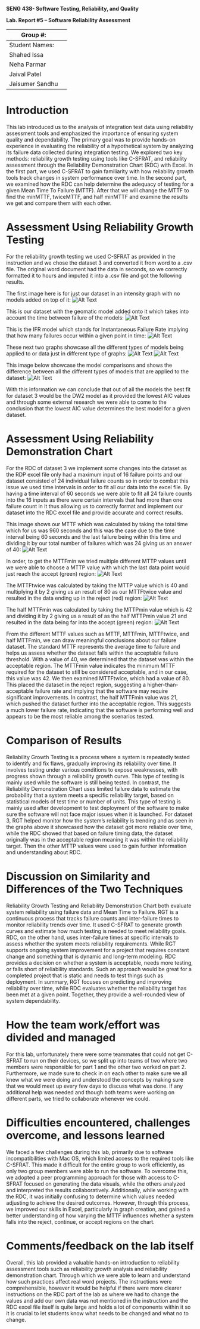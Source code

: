 **SENG 438- Software Testing, Reliability, and Quality**

**Lab. Report \#5 – Software Reliability Assessment**

| Group \#:                  |   |
|----------------------------|---|
| Student Names:             |   |
|Shahed Issa                 |   |
|Neha Parmar                 |   |
|Jaival Patel                |   |
|Jaisumer Sandhu             |   |

# Introduction
This lab introduced us to the analysis of integration test data using reliability assessment tools and emphasized the importance of ensuring system quality and dependability. The primary goal was to provide hands-on experience in evaluating the reliability of a hypothetical system by analyzing its failure data collected during integration testing. We explored two key methods: reliability growth testing using tools like C-SFRAT, and reliability assessment through the Reliability Demonstration Chart (RDC) with Excel. In the first part, we used C-SFRAT to gain familiarity with how reliability growth tools track changes in system performance over time. In the second part, we examined how the RDC can help determine the adequacy of testing for a given Mean Time To Failure (MTTF). After that we will change the MTTF to find the minMTTF, twiceMTTF, and half minMTTF and examine the results we get and compare them with each other.

# Assessment Using Reliability Growth Testing 
For the reliability growth testing we used C-SFRAT as provided in the instruction and we chose the dataset 3 and converted it from word to a .csv file. The original word document had the data in seconds, so we correctly formatted it to hours and imputed it into a .csv file and got the following results.

The first image here is for just our dataset in an intensity graph with no models added on top of it:
![Alt Text](./photos/photo1.png)

This is our dataset with the geomatic model added onto it which takes into account the time between failure of the models:
![Alt Text](./photos/photo2.png)

This is the IFR model which stands for Instantaneous Failure Rate implying that how many failures occur within a given point in time:
![Alt Text](./photos/photo3.png)

These next two graphs showcase all the different types of models being applied to or data just in different type of graphs:
![Alt Text](./photos/photo4.png)
![Alt Text](./photos/photo5.png)

This image below showcase the model comparisons and shows the difference between all the different types of models that are applied to the dataset:
![Alt Text](./photos/photo6.png)

With this information we can conclude that out of all the models the best fit for dataset 3 would be the DW2 model as it provided the lowest AIC values and through some external research we were able to come to the conclusion that the lowest AIC value determines the best model for a given dataset.

# Assessment Using Reliability Demonstration Chart 
For the RDC of dataset 3 we implement some changes into the dataset as the RDP excel file only had a maximum input of 16 failure points and our dataset consisted of 24 individual failure counts so in order to combat this issue we used time intervals in order to fit all our data into the excel file. By having a time interval of 60 seconds we were able to fit all 24 failure counts into the 16 inputs as there were certain intervals that had more than one failure count in it thus allowing us to correctly format and implement our dataset into the RDC excel file and provide accurate and correct results.

This image shows our MTTF which was calculated by taking the total time which for us was 960 seconds and this was the case due to the time interval being 60 seconds and the last failure being within this time and dividing it by our total number of failures which was 24 giving us an answer of 40:
![Alt Text](./photos/photo7.png)

In order, to get the MTTFmin we tried multiple different MTTP values until we were able to choose a MTTP value with which the last data point would just reach the accept (green) region:
![Alt Text](./photos/photo8.png)

The MTTFtwice was calculated by taking the MTTP value which is 40 and multiplying it by 2 giving us an result of 80 as our MTTFtwice value and resulted in the data ending up in the reject (red) region:
![Alt Text](./photos/photo9.png)

The half MTTFmin was calculated by taking the MTTPmin value which is 42 and dividing it by 2 giving us a result of as the half MTTPmin value 21 and resulted in the data being far into the accept (green) region:
![Alt Text](./photos/photo0.png)

From the different MTTF values such as MTTF, MTTFmin, MTTFtwice, and half MTTFmin, we can draw meaningful conclusions about our failure dataset. The standard MTTF represents the average time to failure and helps us assess whether the dataset falls within the acceptable failure threshold. With a value of 40, we determined that the dataset was within the acceptable region. The MTTFmin value indicates the minimum MTTF required for the dataset to still be considered acceptable, and in our case, this value was 42. We then examined MTTFtwice, which had a value of 80. This placed the dataset in the reject region, suggesting a higher-than-acceptable failure rate and implying that the software may require significant improvements. In contrast, the half MTTFmin value was 21, which pushed the dataset further into the acceptable region. This suggests a much lower failure rate, indicating that the software is performing well and appears to be the most reliable among the scenarios tested.

# Comparison of Results
Reliability Growth Testing is a process where a system is repeatedly tested to identify and fix flaws, gradually improving its reliability over time. It involves testing under various conditions to expose weaknesses, with progress shown through a reliability growth curve. This type of testing is mainly used while the software is still being tested. In contrast, the Reliability Demonstration Chart uses limited failure data to estimate the probability that a system meets a specific reliability target, based on statistical models of test time or number of units. This type of testing is mainly used after development to test deployment of the software to make sure the software will not face major issues when it is launched. For dataset 3, RGT helped monitor how the system’s reliability is trending and as seen in the graphs above it showcased how the dataset got more reliable over time, while the RDC showed that based on failure timing data, the dataset originally was in the acceptable region meaning it was within the reliability target. Then the other MTTP values were used to gain further information and understanding about RDC.

# Discussion on Similarity and Differences of the Two Techniques
Reliability Growth Testing and Reliability Demonstration Chart both evaluate system reliability using failure data and Mean Time to Failure. RGT is a continuous process that tracks failure counts and inter-failure times to monitor reliability trends over time. It used C-SFRAT to generate growth curves and estimate how much testing is needed to meet reliability goals. RDC, on the other hand, uses inter-failure times at specific intervals to assess whether the system meets reliability requirements. While RGT supports ongoing system improvement for a project that requires constant change and something that is dynamic and long-term modeling. RDC provides a decision on whether a system is acceptable, needs more testing, or falls short of reliability standards. Such an approach would be great for a completed project that is static and needs to test things such as deployment. In summary, RGT focuses on predicting and improving reliability over time, while RDC evaluates whether the reliability target has been met at a given point. Together, they provide a well-rounded view of system dependability.

# How the team work/effort was divided and managed
For this lab, unfortunately there were some teammates that could not get C-SFRAT to run on their devices, so we split up into teams of two where two members were responsible for part 1 and the other two worked on part 2. Furthermore, we made sure to check in on each other to make sure we all knew what we were doing and understood the concepts by making sure that we would meet up every few days to discuss what was done. If any additional help was needed and though both teams were working on different parts, we tried to collaborate whenever we could.

# Difficulties encountered, challenges overcome, and lessons learned
We faced a few challenges during this lab, primarily due to software incompatibilities with Mac OS, which limited access to the required tools like C-SFRAT. This made it difficult for the entire group to work efficiently, as only two group members were able to run the software. To overcome this, we adopted a peer programming approach for those with access to C-SFRAT focused on generating the data visuals, while the others analyzed and interpreted the results collaboratively. Additionally, while working with the RDC, it was initially confusing to determine which values needed adjusting to achieve the desired outcomes. However, through this process, we improved our skills in Excel, particularly in graph creation, and gained a better understanding of how varying the MTTF influences whether a system falls into the reject, continue, or accept regions on the chart.


# Comments/feedback on the lab itself
Overall, this lab provided a valuable hands-on introduction to reliability assessment tools such as reliability growth analysis and reliability demonstration chart. Through which we were able to learn and understand how such practices affect real word projects. The instructions were comprehensible, however it would be helpful if there were more clearer instructions on the RDC part of the lab as where we had to change the values and add our own data was not mentioned in the instruction and the RDC excel file itself is quite large and holds a lot of components within it so it is crucial to let students know what needs to be changed and what no to change.